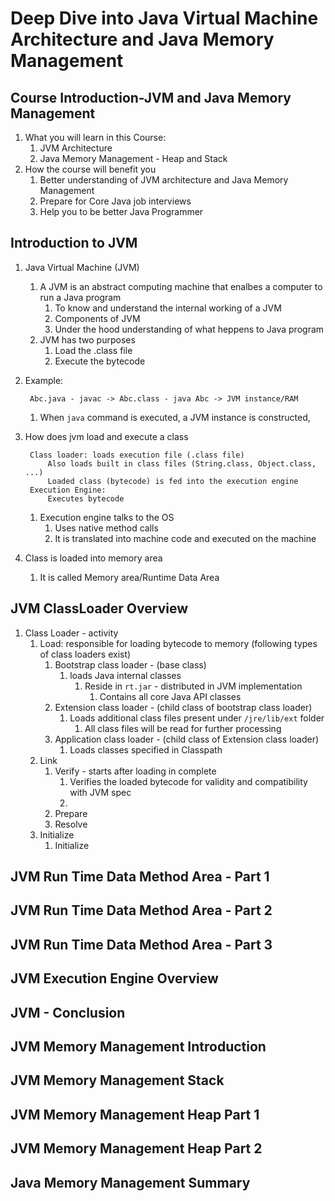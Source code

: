 # Deep Dive into Java Virtual Machine Architecture and Java Memory Management #

## Course Introduction-JVM and Java Memory Management ##
1. What you will learn in this Course:
	1. JVM Architecture
	2. Java Memory Management - Heap and Stack
2. How the course will benefit you
	1. Better understanding of JVM architecture and Java Memory Management
	2. Prepare for Core Java job interviews
	3. Help you to be better Java Programmer

## Introduction to JVM ##
1. Java Virtual Machine (JVM)
	1. A JVM is an abstract computing machine that enalbes a computer to run a Java program
		1. To know and understand the internal working of a JVM
		2. Components of JVM
		3. Under the hood understanding of what heppens to Java program
	2. JVM has two purposes
		1. Load the .class file
		2. Execute the bytecode
2. Example:

		Abc.java - javac -> Abc.class - java Abc -> JVM instance/RAM
		
	1. When `java` command is executed, a JVM instance is constructed,
3. How does jvm load and execute a class

		Class loader: loads execution file (.class file)
			Also loads built in class files (String.class, Object.class, ...)
			Loaded class (bytecode) is fed into the execution engine
		Execution Engine: 
			Executes bytecode
			
	1. Execution engine talks to the OS
		1. Uses native method calls
		2. It is translated into machine code and executed on the machine
4. Class is loaded into memory area
	1. It is called Memory area/Runtime Data Area

## JVM ClassLoader Overview ##
1. Class Loader - activity
	1. Load: responsible for loading bytecode to memory (following types of class loaders exist)
		1. Bootstrap class loader - (base class)
			1. loads Java internal classes
				1. Reside in `rt.jar` - distributed in JVM implementation
					1. Contains all core Java API classes
		2. Extension class loader - (child class of bootstrap class loader)
			1. Loads additional class files present under `/jre/lib/ext` folder
				1. All class files will be read for further processing
		3. Application class loader - (child class of Extension class loader)
			1. Loads classes specified in Classpath
	2. Link
		1. Verify - starts after loading in complete
			1. Verifies the loaded bytecode for validity and compatibility with JVM spec
			2. 
		2. Prepare
		3. Resolve
	3. Initialize
		1. Initialize

## JVM Run Time Data Method Area - Part 1 ##
## JVM Run Time Data Method Area - Part 2 ##
## JVM Run Time Data Method Area - Part 3 ##
## JVM Execution Engine Overview ##
## JVM - Conclusion ##
## JVM Memory Management Introduction ##
## JVM Memory Management Stack ##
## JVM Memory Management Heap Part 1 ##
## JVM Memory Management Heap Part 2 ##
## Java Memory Management Summary ##
